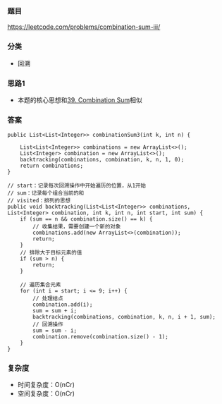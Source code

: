 ### 题目
https://leetcode.com/problems/combination-sum-iii/

### 分类
* 回溯

### 思路1
* 本题的核心思想和[39. Combination Sum](39.%20Combination%20Sum.md)相似

### 答案
```
public List<List<Integer>> combinationSum3(int k, int n) {
    
    List<List<Integer>> combinations = new ArrayList<>();
    List<Integer> combination = new ArrayList<>();
    backtracking(combinations, combination, k, n, 1, 0);
    return combinations;
}

// start：记录每次回溯操作中开始遍历的位置，从1开始
// sum：记录每个组合当前的和
// visited：排列的思想
public void backtracking(List<List<Integer>> combinations, List<Integer> combination, int k, int n, int start, int sum) {
    if (sum == n && combination.size() == k) {
        // 收集结果，需要创建一个新的对象
        combinations.add(new ArrayList<>(combination));
        return;
    }
    // 排除大于目标元素的值
    if (sum > n) {
        return;
    }

    // 遍历集合元素
    for (int i = start; i <= 9; i++) {
        // 处理结点
        combination.add(i);
        sum = sum + i;
        backtracking(combinations, combination, k, n, i + 1, sum);
        // 回溯操作
        sum = sum - i;
        combination.remove(combination.size() - 1);
    }
}
```

### 复杂度
* 时间复杂度：O(nCr)
* 空间复杂度：O(nCr)
